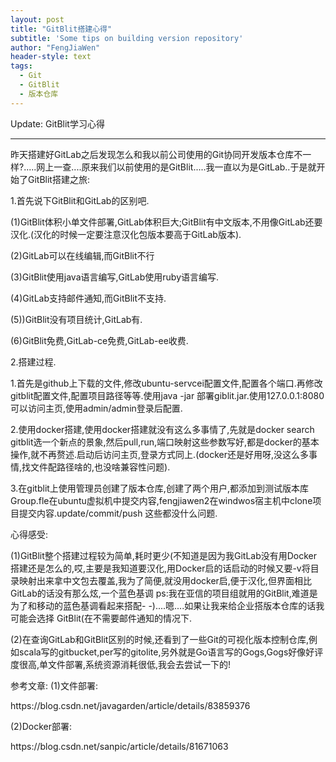 ```yaml
---
layout: post
title: "GitBlit搭建心得"
subtitle: 'Some tips on building version repository'
author: "FengJiaWen"
header-style: text
tags:
  - Git
  - GitBlit
  - 版本仓库
---
```


Update: GitBlit学习心得

---

<p>昨天搭建好GitLab之后发现怎么和我以前公司使用的Git协同开发版本仓库不一样?.....网上一查....原来我们以前使用的是GitBlit.....我一直以为是GitLab..于是就开始了GitBlit搭建之旅:</p>
<p>1.首先说下GitBlit和GitLab的区别吧.</p>
<p>(1)GitBlit体积小单文件部署,GitLab体积巨大;GitBlit有中文版本,不用像GitLab还要汉化.(汉化的时候一定要注意汉化包版本要高于GitLab版本).</p>
<p>(2)GitLab可以在线编辑,而GitBlit不行</p>
<p>(3)GitBlit使用java语言编写,GitLab使用ruby语言编写.</p>
<p>(4)GitLab支持邮件通知,而GitBlit不支持.</p>
<p>(5))GitBlit没有项目统计,GitLab有.</p>
<p>(6)GitBlit免费,GitLab-ce免费,GitLab-ee收费.</p>
<p>2.搭建过程.</p>
<p>1.首先是github上下载的文件,修改ubuntu-servcei配置文件,配置各个端口.再修改gitblit配置文件,配置项目路径等等.使用java -jar 部署giblit.jar.使用127.0.0.1:8080可以访问主页,使用admin/admin登录后配置.</p>
<p>2.使用docker搭建,使用docker搭建就没有这么多事情了,先就是docker search gitblit选一个新点的景象,然后pull,run,端口映射这些参数写好,都是docker的基本操作,就不再赘述.启动后访问主页,登录方式同上.(docker还是好用呀,没这么多事情,找文件配路径啥的,也没啥兼容性问题).</p>
<p>3.在gitblit上使用管理员创建了版本仓库,创建了两个用户,都添加到测试版本库Group.fle在ubuntu虚拟机中提交内容,fengjiawen2在windwos宿主机中clone项目提交内容.update/commit/push 这些都没什么问题.</p>
<p>心得感受:</p>
<p>(1)GitBlit整个搭建过程较为简单,耗时更少(不知道是因为我GitLab没有用Docker搭建还是怎么的,哎,主要是我知道要汉化,用Docker启的话启动的时候又要-v将目录映射出来拿中文包去覆盖,我为了简便,就没用docker启,便于汉化,但界面相比GitLab的话没有那么炫,一个蓝色基调 ps:我在亚信的项目组就用的GitBlit,难道是为了和移动的蓝色基调看起来搭配- -)....嗯....如果让我来给企业搭版本仓库的话我可能会选择 GitBlit(在不需要邮件通知的情况下.</p>
<p>(2)在查询GitLab和GitBlit区别的时候,还看到了一些Git的可视化版本控制仓库,例如scala写的gitbucket,per写的gitolite,另外就是Go语言写的Gogs,Gogs好像好评度很高,单文件部署,系统资源消耗很低,我会去尝试一下的!</p>
<p>参考文章: (1)文件部署:</p>
<p>https://blog.csdn.net/javagarden/article/details/83859376</p>
<p>(2)Docker部署:</p>
<p>https://blog.csdn.net/sanpic/article/details/81671063</p>